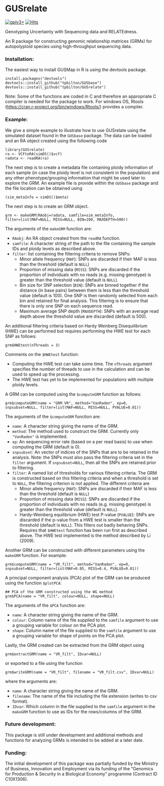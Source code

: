 # GUSrelate

[![gplv3+](https://img.shields.io/badge/license-GPLv3-blue.svg)](https://www.gnu.org/licenses/gpl.html) [![Hits](https://hits.seeyoufarm.com/api/count/incr/badge.svg?url=https%3A%2F%2Fgithub.com%2Ftpbilton%2FGUSrelate&count_bg=%2379C83D&title_bg=%23555555&icon=&icon_color=%23E7E7E7&title=hits&edge_flat=false)](https://hits.seeyoufarm.com)

Genotyping Uncertainty with Sequencing data and RELATEdness.

An R package for constructing genomic relationship matrices (GRMs) for autopolyploid species using high-throughput sequencing data.

### Installation:

The easiest way to install GUSMap in R is using the devtools package.

```
install.packages("devtools")
devtools::install_github("tpbilton/GUSbase")
devtools::install_github("tpbilton/GUSrelate")
```

Note: Some of the functions are coded in C and therefore an appropriate C compiler is needed for the package to work. For windows OS, Rtools (https://cran.r-project.org/bin/windows/Rtools/) provides a compiler.

### Example:

We give a simple example to illustrate how to use GUSrelate using the simulated dataset 
found in the `GUSbase` package. The data can be loaded and an RA object created using the following code
```
library(GUSrelate)
ra <- VCFtoRA(simDS()$vcf)
radata <- readRA(ra)
```

The next step is to create a metadata file containing ploidy information of each sample (in case the ploidy level is not consistent in the population) and any other phenotype/grouping information that might be used later to explore the GRM. An example file is provide within the `GUSbase` package and the file location can be obtained using
```
(sim_metaInfo = simDS()$meta)
```

The next step is to create an GRM object.
```
grm <- makeGRM(RAobj=radata, samfile=sim_metaInfo, filter=list(MAF=NULL, MISS=NULL, BIN=100, MAXDEPTH=500))
```
The arguments of the `makeGRM` function are:

* `RAobj`: An RA object created from the `readRA` function.
* `samfile`: A character string of the path to the file containing the sample IDs and ploidy levels as described above.
* `filter`: list containing the filtering criteria to remove SNPs:
  * Minor allele frequency (`MAF`): SNPs are discarded if their MAF is less than the threshold (default is `NULL`) 
  * Proportion of missing data (`MISS`): SNPs are discarded if the proportion of individuals with no reads (e.g. missing genotype) is greater than the threshold value (default is `NULL`).
  * Bin size for SNP selection (`BIN`): SNPs are binned together if the distance (in base pairs) between them is less than the threshold value (default is 100). One SNP is then randomly selected from each bin and retained for final analysis. This filtering is to ensure that there is only one SNP on each sequence read.
  - Maximum average SNP depth (`MAXDEPTH`): SNPs with an average read depth above the threshold value are discarded (default is 500).

An additional filtering criteria based on Hardy Weinberg Disequilibrium (HWE) can be performed but requires performing the HWE test for each SNP as follows:
```
grm$HWEtest(nThreads = 3)
```
Comments on the `$HWEtest` function:

* Computing the HWE test can take some time. The `nThreads` argument specifies the number of threads to use in the calculation and can be used to speed up the processing.
* The HWE test has yet to be implemented for populations with multiple ploidy levels.

A GRM can be computed using the `$computeGRM` function as follows:
```
grm$computeGRM(name = "GRM_VR", method="VanRaden", ep=0, snpsubset=NULL, filter=list(MAF=NULL, MISS=NULL, PVALUE=0.01))
```
The arguments of the `$computeGRM` function are:

* `name`: A character string giving the name of the GRM.
* `method`: The method used to construct the GRM. Currently only `"VanRaden"` is implemented.
* `ep`: An sequencing error rate (based on a per read basis) to use when computing the GRM (default is 0). 
* `snpsubset`: An vector of indices of the SNPs that are to be retained in the analysis. Note: the SNPs must also pass the filtering criteria set in the `filter` argument. If `snpsubset=NULL`, then all the SNPs are retained prior to filtering.
* `filter`: A named list of thresholds for various filtering criteria. The GRM is constructed based on this filtering criteria and when a threshold is set to `NULL`, the filtering criterion is not applied. The different criteria are
  * Minor allele frequency (`MAF`): SNPs are discarded if their MAF is less than the threshold (default is `NULL`) 
  * Proportion of missing data (`MISS`): SNPs are discarded if the proportion of individuals with no reads (e.g. missing genotype) is greater than the threshold value (default is `NULL`).
  * Hardy-Weinberg equilibrium (HWE) test P-value (`PVALUE`): SNPs are discarded if the p-value from a HWE test is smaller than the threshold (default is `NULL`). This filters out badly behaving SNPs. Requires that `$HWEtest` function has been run first as described above. The HWE test implemented is the method described by Li (2009).

Another GRM can be constructed with different parameters using the `makeGRM` function. For example:
```
grm$computeGRM(name = "VR_filt", method="VanRaden", ep=0, snpsubset=NULL, filter=list(MAF=0.05, MISS=0.4, PVALUE=0.01))
```

A principal component analysis (PCA) plot of the GRM can be produced using the function `$plotPCA`:
```
## PCA of the GRM constructed using the WG method
grm$PCA(name = "VR_filt", colour=NULL, shape=NULL) 
```
The arguments of the `$PCA` function are:
* `name`: A character string giving the name of the GRM.
* `colour`: Column name of the file supplied to the `samfile` argument to use a grouping variable for colour on the PCA plot.
* `shape`: Column name of the file supplied to the `samfile` argument to use a grouping variable for shape of points on the PCA plot.

Lastly, the GRM created can be extracted from the GRM object using
```
grm$extractGRM(name = "VR_filt", IDvar=NULL)
```
or exported to a file using the function
```
grm$writeGRM(name = "VR_filt", filename = "VR_filt.csv", IDvar=NULL)
```
where the arguments are:

* `name`: A character string giving the name of the GRM.
* `filename`: The name of the file including the file extension (writes to csv format).
* `IDvar`: Which column in the file supplied to the `samfile` argument in the `makeGRM` function to use as IDs for the rows/columns of the GRM.

### Future development:

This package is still under development and additional methods and functions for analyzing GRMs is intended to be added at a later date.

### Funding:
The initial development of this package was partially funded by the Ministry of Business, Innovation and Employment via its funding of the “Genomics for Production & Security in a Biological Economy” programme (Contract ID C10X1306).
